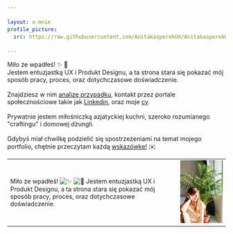 ```yaml
---

layout: o-mnie
profile_picture:
  src: https://raw.githubusercontent.com/AnitakasperekUX/AnitakasperekUX.github.io/main/assets/img/profile-pic%20.jpg

---
```




 Miło że wpadłeś! :sparkles: :wave: <br>
Jestem entuzjastką UX i Produkt Designu, a ta strona stara się pokazać mój sposób pracy, proces, oraz dotychczasowe doświadczenie.  <br><br>
Znajdziesz w nim <a href="https://anitakasperekux.github.io/portfolio">analizę przypadku</a>, kontakt przez portale społecznościowe takie jak [Linkedin](https://www.linkedin.com/in/anita-kasperek/), oraz moje <a href="https://drive.google.com/drive/folders/1xgnFojJ_J6wicAkPbaV662YhJ7KLHCxb?usp=sharing">cv</a>. 
<br><br>
Prywatnie jestem miłośniczką azjatyckiej kuchni, szeroko rozumianego "craftingu" i domowej dżungli.<br>
<br>Gdybyś miał chwilkę podzielić się spostrzeżeniami na temat mojego portfolio, chętnie przeczytam każdą <a href="https://www.linkedin.com/in/anita-kasperek/">wskazówkę!</a> :envelope:



|                                                              |                                                              |
| ------------------------------------------------------------ | ------------------------------------------------------------ |
| Miło że wpadłeś! ![:sparkles:](https://github.githubassets.com/images/icons/emoji/unicode/2728.png) ![:wave:](https://github.githubassets.com/images/icons/emoji/unicode/1f44b.png) Jestem entuzjastką UX i Produkt Designu, a ta strona stara się pokazać mój sposób pracy, proces, oraz dotychczasowe doświadczenie. | <img src="https://raw.githubusercontent.com/AnitakasperekUX/AnitakasperekUX.github.io/main/assets/img/profile%20pic.jpg" style="zoom:50%;" /> |

